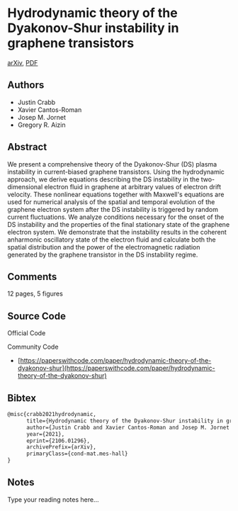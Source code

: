
# Hydrodynamic theory of the Dyakonov-Shur instability in graphene transistors

[arXiv](https://arxiv.org/abs/2106.01296), [PDF](https://arxiv.org/pdf/2106.01296.pdf)

## Authors

- Justin Crabb
- Xavier Cantos-Roman
- Josep M. Jornet
- Gregory R. Aizin

## Abstract

We present a comprehensive theory of the Dyakonov-Shur (DS) plasma instability in current-biased graphene transistors. Using the hydrodynamic approach, we derive equations describing the DS instability in the two-dimensional electron fluid in graphene at arbitrary values of electron drift velocity. These nonlinear equations together with Maxwell's equations are used for numerical analysis of the spatial and temporal evolution of the graphene electron system after the DS instability is triggered by random current fluctuations. We analyze conditions necessary for the onset of the DS instability and the properties of the final stationary state of the graphene electron system. We demonstrate that the instability results in the coherent anharmonic oscillatory state of the electron fluid and calculate both the spatial distribution and the power of the electromagnetic radiation generated by the graphene transistor in the DS instability regime.

## Comments

12 pages, 5 figures

## Source Code

Official Code



Community Code

- [https://paperswithcode.com/paper/hydrodynamic-theory-of-the-dyakonov-shur](https://paperswithcode.com/paper/hydrodynamic-theory-of-the-dyakonov-shur)

## Bibtex

```tex
@misc{crabb2021hydrodynamic,
      title={Hydrodynamic theory of the Dyakonov-Shur instability in graphene transistors}, 
      author={Justin Crabb and Xavier Cantos-Roman and Josep M. Jornet and Gregory R. Aizin},
      year={2021},
      eprint={2106.01296},
      archivePrefix={arXiv},
      primaryClass={cond-mat.mes-hall}
}
```

## Notes

Type your reading notes here...

